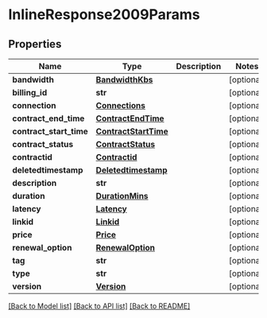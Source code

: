 # InlineResponse2009Params

## Properties
Name | Type | Description | Notes
------------ | ------------- | ------------- | -------------
**bandwidth** | [**BandwidthKbs**](BandwidthKbs.md) |  | [optional] 
**billing_id** | **str** |  | [optional] 
**connection** | [**Connections**](Connections.md) |  | [optional] 
**contract_end_time** | [**ContractEndTime**](ContractEndTime.md) |  | [optional] 
**contract_start_time** | [**ContractStartTime**](ContractStartTime.md) |  | [optional] 
**contract_status** | [**ContractStatus**](ContractStatus.md) |  | [optional] 
**contractid** | [**Contractid**](Contractid.md) |  | [optional] 
**deletedtimestamp** | [**Deletedtimestamp**](Deletedtimestamp.md) |  | [optional] 
**description** | **str** |  | [optional] 
**duration** | [**DurationMins**](DurationMins.md) |  | [optional] 
**latency** | [**Latency**](Latency.md) |  | [optional] 
**linkid** | [**Linkid**](Linkid.md) |  | [optional] 
**price** | [**Price**](Price.md) |  | [optional] 
**renewal_option** | [**RenewalOption**](RenewalOption.md) |  | [optional] 
**tag** | **str** |  | [optional] 
**type** | **str** |  | [optional] 
**version** | [**Version**](Version.md) |  | [optional] 

[[Back to Model list]](../README.md#documentation-for-models) [[Back to API list]](../README.md#documentation-for-api-endpoints) [[Back to README]](../README.md)


